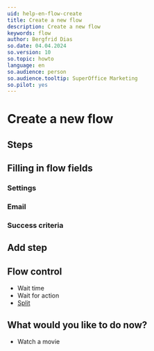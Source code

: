 ```yaml
---
uid: help-en-flow-create
title: Create a new flow
description: Create a new flow
keywords: flow
author: Bergfrid Dias
so.date: 04.04.2024
so.version: 10
so.topic: howto
language: en
so.audience: person
so.audience.tooltip: SuperOffice Marketing
so.pilot: yes
---
```


# Create a new flow

## Steps

## <a id="fields" />Filling in flow fields

### Settings

### Email

### Success criteria

## Add step

## Flow control

* Wait time
* Wait for action
* [Split][1]

## What would you like to do now?

* Watch a movie

<!-- Referenced links -->
[1]: split.md
[3]: define-flow-actions.md
[8]: ../../learn/create-folder.md

<!-- Referenced images -->
